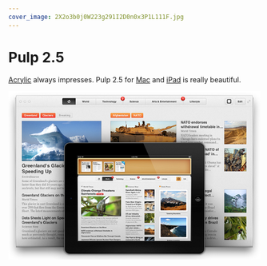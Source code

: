 ```yaml
---
cover_image: 2X2o3b0j0W223g291I2D0n0x3P1L111F.jpg
---
```


# Pulp 2.5

[Acrylic](http://acrylicapps.com) always impresses. Pulp 2.5 for [Mac](http://www.acrylicapps.com/pulp/mac/) and [iPad](http://www.acrylicapps.com/pulp/ipad/) is really beautiful.

![Pulp 2.5](2g1g0e1r0P3A3p403L0E0F161a0N151s.png)
